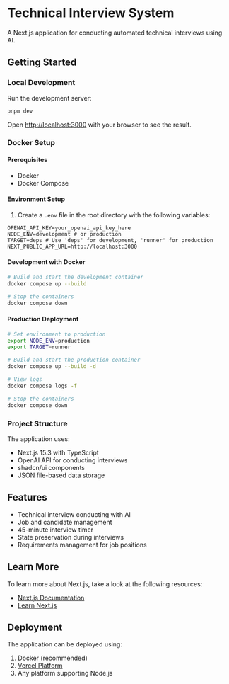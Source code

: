 # Technical Interview System

A Next.js application for conducting automated technical interviews using AI.

## Getting Started

### Local Development

Run the development server:

```bash
pnpm dev
```

Open [http://localhost:3000](http://localhost:3000) with your browser to see the result.

### Docker Setup

#### Prerequisites
- Docker
- Docker Compose

#### Environment Setup
1. Create a `.env` file in the root directory with the following variables:
```env
OPENAI_API_KEY=your_openai_api_key_here
NODE_ENV=development # or production
TARGET=deps # Use 'deps' for development, 'runner' for production
NEXT_PUBLIC_APP_URL=http://localhost:3000
```

#### Development with Docker
```bash
# Build and start the development container
docker compose up --build

# Stop the containers
docker compose down
```

#### Production Deployment
```bash
# Set environment to production
export NODE_ENV=production
export TARGET=runner

# Build and start the production container
docker compose up --build -d

# View logs
docker compose logs -f

# Stop the containers
docker compose down
```

### Project Structure

The application uses:
- Next.js 15.3 with TypeScript
- OpenAI API for conducting interviews
- shadcn/ui components
- JSON file-based data storage

## Features

- Technical interview conducting with AI
- Job and candidate management
- 45-minute interview timer
- State preservation during interviews
- Requirements management for job positions

## Learn More

To learn more about Next.js, take a look at the following resources:

- [Next.js Documentation](https://nextjs.org/docs)
- [Learn Next.js](https://nextjs.org/learn)

## Deployment

The application can be deployed using:
1. Docker (recommended)
2. [Vercel Platform](https://vercel.com/new)
3. Any platform supporting Node.js
